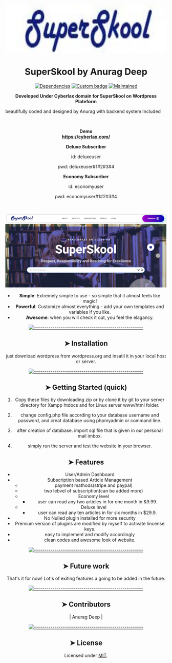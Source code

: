 <p align="center">
  <img src="https://github.com/cypherobot/superskool/blob/master/logo.jpg" alt="Logo" width="650" height="150" />
</p>
<h1 align="center">SuperSkool by Anurag Deep</h1>
<p align="center">
<a href="https://david-dm.org/andreasbm/readme"><img alt="Dependencies" src="https://img.shields.io/david/andreasbm/readme.svg" height="20"/></a>
<a href="https://github.com/badges/shields"><img alt="Custom badge" src="https://img.shields.io/badge/custom-badge-f39f37.svg" height="20"/></a>
<a href="https://github.com/andreasbm/readme/graphs/commit-activity"><img alt="Maintained" src="https://img.shields.io/badge/Maintained%3F-yes-green.svg" height="20"/></a>
	</p>

<p align="center">
  <b>Developed Under Cyberlax domain for SuperSkool on Wordpress Plateform</b></br>
  <p>beautifully coded and designed by Anurag with backend system Included</p>
</p>

<br />

<p align="center">
  <b>Demo</b></br>
  <b><a href="https://cyberlax.com/">https://cyberlax.com/</a></b>
  <br>

<center>
<b>Deluxe Subscriber</b>
<p>id: deluxeuser</p>
<p>pwd: deluxeuser#1#2#3#4</p>

<b>Economy Subscriber</b>
<p>id: economyuser</p>
<p>pwd: economyuser#1#2#3#4</p>
<center>


</p>

<br />

<p align="center">
  <img src="https://github.com/cypherobot/superskool/blob/master/front.png" alt="Demo" width="800" />
</p>

- **Simple**: Extremely simple to use - so simple that it almost feels like magic!
- **Powerful**: Customize almost everything - add your own templates and variables if you like.
- **Awesome**: when you will check it out, you feel the elagancy.

[![-----------------------------------------------------](https://raw.githubusercontent.com/andreasbm/readme/master/assets/lines/colored.png)](#installation)

## ➤ Installation

just download wordpress from wordpress.org and insatll it in your local host or server.

[![-----------------------------------------------------](https://raw.githubusercontent.com/andreasbm/readme/master/assets/lines/colored.png)](#getting-started-quick)

## ➤ Getting Started (quick)

1. Copy these files by downloading zip or by clone it by git to your server directory for Xampp htdocs and for Linux server www/html folder.

2. change config.php file according to your database username and password, and creat database using phpmyadmin or command line.

3. after creation of database. import sql file that is given in our personal mail imbox.

4. simply run the server and test the website in your browser.

## ➤ Features

- User/Admin Dashboard
- Subscription based Article Management
  - payment mathods(stripe and paypal)
  - two lebvel of subscription(can be added more)
  - Economy level
    - user can read any two articles in for one month in &9.99.
  - Deluxe level
    - user can read any ten articles in for six months in $29.9.
- No Nulled plugin installed for more security
- Premium version of plugins are modified by myself to activate lincense keys.
- easy to implement and modify accordingly
- clean codes and awesome look of website.

[![-----------------------------------------------------](https://raw.githubusercontent.com/andreasbm/readme/master/assets/lines/colored.png)](#future-work)

## ➤ Future work

That's it for now! Lot's of exiting features a going to be added in the future.

[![-----------------------------------------------------](https://raw.githubusercontent.com/andreasbm/readme/master/assets/lines/colored.png)](#faq)

## ➤ Contributors

| Anurag Deep |

[![-----------------------------------------------------](https://raw.githubusercontent.com/andreasbm/readme/master/assets/lines/colored.png)](#license)

## ➤ License

Licensed under [MIT](https://opensource.org/licenses/MIT).
